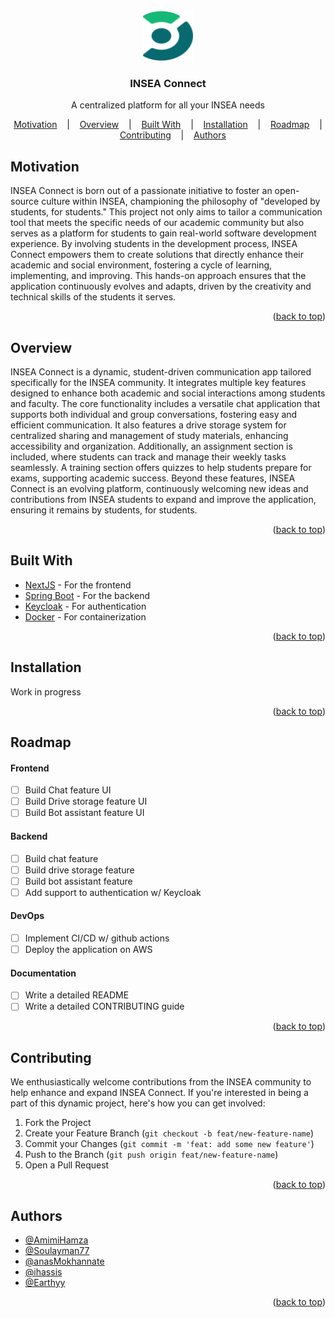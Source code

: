 <div id="readme-top"></div>

<br />
<div align="center">
  <a href="#">
    <img src="docs/logo/logo.svg" alt="Logo" width="80" height="80">
  </a>

  <h3 align="center">INSEA Connect</h3>

  <p align="center">
   A centralized platform for all your INSEA needs 
  </p>
</div>

<p align="center">
  <a href="#overview">Motivation</a>
  &nbsp;&nbsp;&nbsp;|&nbsp;&nbsp;&nbsp;
  <a href="#overview">Overview</a>
  &nbsp;&nbsp;&nbsp;|&nbsp;&nbsp;&nbsp;
  <a href="#built-with">Built With</a>
  &nbsp;&nbsp;&nbsp;|&nbsp;&nbsp;&nbsp;
  <a href="#installation">Installation</a>
  &nbsp;&nbsp;&nbsp;|&nbsp;&nbsp;&nbsp;
  <a href="#roadmap">Roadmap</a>
  &nbsp;&nbsp;&nbsp;|&nbsp;&nbsp;&nbsp;
  <a href="#contributing">Contributing</a>
  &nbsp;&nbsp;&nbsp;|&nbsp;&nbsp;&nbsp;
  <a href="#authors">Authors</a>

</p>

## Motivation

INSEA Connect is born out of a passionate initiative to foster an open-source culture within INSEA, championing the philosophy of "developed by students, for students." This project not only aims to tailor a communication tool that meets the specific needs of our academic community but also serves as a platform for students to gain real-world software development experience. By involving students in the development process, INSEA Connect empowers them to create solutions that directly enhance their academic and social environment, fostering a cycle of learning, implementing, and improving. This hands-on approach ensures that the application continuously evolves and adapts, driven by the creativity and technical skills of the students it serves.

<p align="right">(<a href="#readme-top">back to top</a>)</p>

## Overview

<!-- TODO: Add a screenshot for the product -->

INSEA Connect is a dynamic, student-driven communication app tailored specifically for the INSEA community. It integrates multiple key features designed to enhance both academic and social interactions among students and faculty. The core functionality includes a versatile chat application that supports both individual and group conversations, fostering easy and efficient communication. It also features a drive storage system for centralized sharing and management of study materials, enhancing accessibility and organization. Additionally, an assignment section is included, where students can track and manage their weekly tasks seamlessly. A training section offers quizzes to help students prepare for exams, supporting academic success. Beyond these features, INSEA Connect is an evolving platform, continuously welcoming new ideas and contributions from INSEA students to expand and improve the application, ensuring it remains by students, for students.

<p align="right">(<a href="#readme-top">back to top</a>)</p>

## Built With

- [NextJS](https://nextjs.org/) - For the frontend
- [Spring Boot](https://spring.io/projects/spring-boot) - For the backend
- [Keycloak](https://www.keycloak.org/) - For authentication
- [Docker](https://www.docker.com/) - For containerization

<p align="right">(<a href="#readme-top">back to top</a>)</p>

## Installation

Work in progress

<p align="right">(<a href="#readme-top">back to top</a>)</p>

## Roadmap

#### Frontend

- [ ] Build Chat feature UI
- [ ] Build Drive storage feature UI
- [ ] Build Bot assistant feature UI

#### Backend

- [ ] Build chat feature
- [ ] Build drive storage feature
- [ ] Build bot assistant feature
- [ ] Add support to authentication w/ Keycloak

#### DevOps

- [ ] Implement CI/CD w/ github actions
- [ ] Deploy the application on AWS

#### Documentation

- [ ] Write a detailed README
- [ ] Write a detailed CONTRIBUTING guide
<p align="right">(<a href="#readme-top">back to top</a>)</p>

## Contributing

We enthusiastically welcome contributions from the INSEA community to help enhance and expand INSEA Connect. If you're interested in being a part of this dynamic project, here's how you can get involved:

1. Fork the Project
2. Create your Feature Branch (`git checkout -b feat/new-feature-name`)
3. Commit your Changes (`git commit -m 'feat: add some new feature'`)
4. Push to the Branch (`git push origin feat/new-feature-name`)
5. Open a Pull Request

<p align="right">(<a href="#readme-top">back to top</a>)</p>


## Authors

- [@AmimiHamza](https://github.com/AmimiHamza)
- [@Soulayman77](https://github.com/orgs/insea-connect/people/Soulayman77)
- [@anasMokhannate](https://github.com/anasMokhannate)
- [@ihassis](https://github.com/ihassis)
- [@Earthyy](https://github.com/Earthyyy)

<p align="right">(<a href="#readme-top">back to top</a>)</p>
